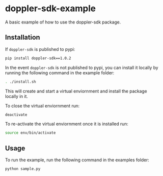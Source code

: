 # doppler-sdk-example
A basic example of how to use the doppler-sdk package.

## Installation

If `doppler-sdk` is published to pypi:
```sh
pip install doppler-sdk==1.0.2
```

In the event `doppler-sdk` is not published to pypi, you can install it locally by running the following command in the example folder:
```sh
. ./install.sh
```

This will create and start a virtual enviornment and install the package locally in it.

To close the virtual enviornment run:
```sh
deactivate
```

To re-activate the virtual enviornment once it is installed run:
```sh
source env/bin/activate
```

## Usage

To run the example, run the following command in the examples folder:
```sh
python sample.py
```
